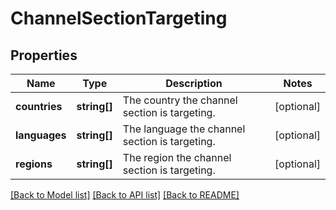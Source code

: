 # ChannelSectionTargeting

## Properties
Name | Type | Description | Notes
------------ | ------------- | ------------- | -------------
**countries** | **string[]** | The country the channel section is targeting. | [optional] 
**languages** | **string[]** | The language the channel section is targeting. | [optional] 
**regions** | **string[]** | The region the channel section is targeting. | [optional] 

[[Back to Model list]](../README.md#documentation-for-models) [[Back to API list]](../README.md#documentation-for-api-endpoints) [[Back to README]](../README.md)


